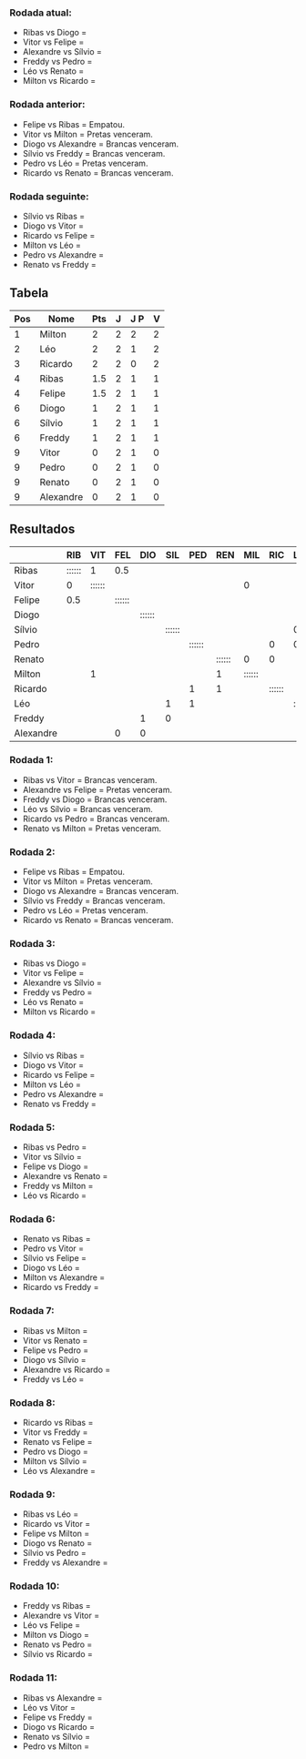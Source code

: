 ### Rodada atual:
* Ribas vs Diogo = 
* Vitor vs Felipe = 
* Alexandre vs Sílvio = 
* Freddy vs Pedro = 
* Léo vs Renato = 
* Milton vs Ricardo = 

### Rodada anterior:
* Felipe vs Ribas = Empatou.
* Vitor vs Milton = Pretas venceram.
* Diogo vs Alexandre = Brancas venceram.
* Sílvio vs Freddy = Brancas venceram.
* Pedro vs Léo = Pretas venceram.
* Ricardo vs Renato = Brancas venceram.

### Rodada seguinte:
* Sílvio vs Ribas = 
* Diogo vs Vitor = 
* Ricardo vs Felipe = 
* Milton vs Léo = 
* Pedro vs Alexandre = 
* Renato vs Freddy = 

## Tabela

| Pos | Nome | Pts | J | J P | V |
| --- | --- | --- | --- | --- | --- |
| 1 | Milton | 2 | 2 | 2 | 2 |
| 2 | Léo | 2 | 2 | 1 | 2 |
| 3 | Ricardo | 2 | 2 | 0 | 2 |
| 4 | Ribas | 1.5 | 2 | 1 | 1 |
| 4 | Felipe | 1.5 | 2 | 1 | 1 |
| 6 | Diogo | 1 | 2 | 1 | 1 |
| 6 | Sílvio | 1 | 2 | 1 | 1 |
| 6 | Freddy | 1 | 2 | 1 | 1 |
| 9 | Vitor | 0 | 2 | 1 | 0 |
| 9 | Pedro | 0 | 2 | 1 | 0 |
| 9 | Renato | 0 | 2 | 1 | 0 |
| 9 | Alexandre | 0 | 2 | 1 | 0 |

## Resultados

| | RIB | VIT | FEL | DIO | SIL | PED | REN | MIL | RIC | LEO | FRE | ALE | Pts |
| --- | --- | --- | --- | --- | --- | --- | --- | --- | --- | --- | --- | --- | --- |
| Ribas | :::::: | 1 | 0.5 |  |  |  |  |  |  |  |  |  | 1.5 |
| Vitor | 0 | :::::: |  |  |  |  |  | 0 |  |  |  |  | 0 |
| Felipe | 0.5 |  | :::::: |  |  |  |  |  |  |  |  | 1 | 1.5 |
| Diogo |  |  |  | :::::: |  |  |  |  |  |  | 0 | 1 | 1 |
| Sílvio |  |  |  |  | :::::: |  |  |  |  | 0 | 1 |  | 1 |
| Pedro |  |  |  |  |  | :::::: |  |  | 0 | 0 |  |  | 0 |
| Renato |  |  |  |  |  |  | :::::: | 0 | 0 |  |  |  | 0 |
| Milton |  | 1 |  |  |  |  | 1 | :::::: |  |  |  |  | 2 |
| Ricardo |  |  |  |  |  | 1 | 1 |  | :::::: |  |  |  | 2 |
| Léo |  |  |  |  | 1 | 1 |  |  |  | :::::: |  |  | 2 |
| Freddy |  |  |  | 1 | 0 |  |  |  |  |  | :::::: |  | 1 |
| Alexandre |  |  | 0 | 0 |  |  |  |  |  |  |  | :::::: | 0 |

### Rodada 1:
* Ribas vs Vitor = Brancas venceram.
* Alexandre vs Felipe = Pretas venceram.
* Freddy vs Diogo = Brancas venceram.
* Léo vs Sílvio = Brancas venceram.
* Ricardo vs Pedro = Brancas venceram.
* Renato vs Milton = Pretas venceram.

### Rodada 2:
* Felipe vs Ribas = Empatou.
* Vitor vs Milton = Pretas venceram.
* Diogo vs Alexandre = Brancas venceram.
* Sílvio vs Freddy = Brancas venceram.
* Pedro vs Léo = Pretas venceram.
* Ricardo vs Renato = Brancas venceram.

### Rodada 3:
* Ribas vs Diogo = 
* Vitor vs Felipe = 
* Alexandre vs Sílvio = 
* Freddy vs Pedro = 
* Léo vs Renato = 
* Milton vs Ricardo = 

### Rodada 4:
* Sílvio vs Ribas = 
* Diogo vs Vitor = 
* Ricardo vs Felipe = 
* Milton vs Léo = 
* Pedro vs Alexandre = 
* Renato vs Freddy = 

### Rodada 5:
* Ribas vs Pedro = 
* Vitor vs Sílvio = 
* Felipe vs Diogo = 
* Alexandre vs Renato = 
* Freddy vs Milton = 
* Léo vs Ricardo = 

### Rodada 6:
* Renato vs Ribas = 
* Pedro vs Vitor = 
* Sílvio vs Felipe = 
* Diogo vs Léo = 
* Milton vs Alexandre = 
* Ricardo vs Freddy = 

### Rodada 7:
* Ribas vs Milton = 
* Vitor vs Renato = 
* Felipe vs Pedro = 
* Diogo vs Sílvio = 
* Alexandre vs Ricardo = 
* Freddy vs Léo = 

### Rodada 8:
* Ricardo vs Ribas = 
* Vitor vs Freddy = 
* Renato vs Felipe = 
* Pedro vs Diogo = 
* Milton vs Sílvio = 
* Léo vs Alexandre = 

### Rodada 9:
* Ribas vs Léo = 
* Ricardo vs Vitor = 
* Felipe vs Milton = 
* Diogo vs Renato = 
* Sílvio vs Pedro = 
* Freddy vs Alexandre = 

### Rodada 10:
* Freddy vs Ribas = 
* Alexandre vs Vitor = 
* Léo vs Felipe = 
* Milton vs Diogo = 
* Renato vs Pedro = 
* Sílvio vs Ricardo = 

### Rodada 11:
* Ribas vs Alexandre = 
* Léo vs Vitor = 
* Felipe vs Freddy = 
* Diogo vs Ricardo = 
* Renato vs Sílvio = 
* Pedro vs Milton = 

